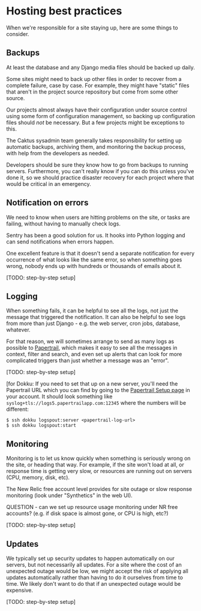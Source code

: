 Hosting best practices
======================

When we\'re responsible for a site staying up, here are some things to
consider.

Backups
-------

At least the database and any Django media files should be backed up
daily.

Some sites might need to back up other files in order to recover from a
complete failure, case by case. For example, they might have \"static\"
files that aren\'t in the project source repository but come from some
other source.

Our projects almost always have their configuration under source control
using some form of configuration management, so backing up configuration
files should *not* be necessary. But a few projects might be exceptions
to this.

The Caktus sysadmin team generally takes responsibility for setting up
automatic backups, archiving them, and monitoring the backup process,
with help from the developers as needed.

Developers should be sure they know how to go from backups to running
servers. Furthermore, you can\'t really know if you can do this unless
you\'ve done it, so we should practice disaster recovery for each
project where that would be critical in an emergency.

Notification on errors
----------------------

We need to know when users are hitting problems on the site, or tasks
are failing, without having to manually check logs.

Sentry has been a good solution for us. It hooks into Python logging and
can send notifications when errors happen.

One excellent feature is that it doesn\'t send a separate notification
for every occurrence of what looks like the same error, so when
something goes wrong, nobody ends up with hundreds or thousands of
emails about it.

\[TODO: step-by-step setup\]

Logging
-------

When something fails, it can be helpful to see all the logs, not just
the message that triggered the notification. It can also be helpful to
see logs from more than just Django - e.g. the web server, cron jobs,
database, whatever.

For that reason, we will sometimes arrange to send as many logs as
possible to [Papertrail](http://papertrailapp.com), which makes it easy
to see all the messages in context, filter and search, and even set up
alerts that can look for more complicated triggers than just whether a
message was an \"error\".

\[TODO: step-by-step setup\]

\[for Dokku: If you need to set that up on a new server, you\'ll need
the Papertrail URL which you can find by going to the [Papertrail Setup
page](https://papertrailapp.com/systems/setup) in your account. It
should look something like `syslog+tls://logs5.papertrailapp.com:12345`
where the numbers will be different:

    $ ssh dokku logspout:server <papertrail-log-url>
    $ ssh dokku logspout:start

Monitoring
----------

Monitoring is to let us know quickly when something is seriously wrong
on the site, or heading that way. For example, if the site won\'t load
at all, or response time is getting very slow, or resources are running
out on servers (CPU, memory, disk, etc).

The New Relic free account level provides for site outage or slow
response monitoring (look under \"Synthetics\" in the web UI).

QUESTION - can we set up resource usage monitoring under NR free
accounts? (e.g. if disk space is almost gone, or CPU is high, etc?)

\[TODO: step-by-step setup\]

Updates
-------

We typically set up security updates to happen automatically on our
servers, but not necessarily all updates. For a site where the cost of
an unexpected outage would be low, we might accept the risk of applying
all updates automatically rather than having to do it ourselves from
time to time. We likely don\'t want to do that if an unexpected outage
would be expensive.

\[TODO: step-by-step setup\]
